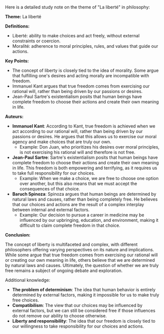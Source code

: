 Here is a detailed study note on the theme of "La liberté" in philosophy:

**Theme:** La liberté

**Definitions:**

* Liberté: ability to make choices and act freely, without external constraints or coercion.
* Moralité: adherence to moral principles, rules, and values that guide our actions.

**Key Points:**

* The concept of liberty is closely tied to the idea of morality. Some argue that fulfilling one's desires and acting morally are incompatible with freedom.
* Immanuel Kant argues that true freedom comes from exercising our rational will, rather than being driven by our passions or desires.
* Jean-Paul Sartre's existentialism posits that human beings have complete freedom to choose their actions and create their own meaning in life.

**Auteurs:**

* **Immanuel Kant**: According to Kant, true freedom is achieved when we act according to our rational will, rather than being driven by our passions or desires. He argues that this allows us to exercise our moral agency and make choices that are truly our own.
	+ Example: Don Juan, who prioritizes his desires over moral principles, is not exercising his rational will and therefore is not free.
* **Jean-Paul Sartre**: Sartre's existentialism posits that human beings have complete freedom to choose their actions and create their own meaning in life. This freedom is both empowering and terrifying, as it requires us to take full responsibility for our choices.
	+ Example: When we make a choice, we are free to choose one option over another, but this also means that we must accept the consequences of that choice.
* **Baruch Spinoza**: Spinoza argues that human beings are determined by natural laws and causes, rather than being completely free. He believes that our choices and actions are the result of a complex interplay between internal and external factors.
	+ Example: Our decision to pursue a career in medicine may be influenced by our upbringing, education, and environment, making it difficult to claim complete freedom in that choice.

**Conclusion:**

The concept of liberty is multifaceted and complex, with different philosophers offering varying perspectives on its nature and implications. While some argue that true freedom comes from exercising our rational will or creating our own meaning in life, others believe that we are determined by natural laws and causes. Ultimately, the question of whether we are truly free remains a subject of ongoing debate and exploration.

Additional knowledge:

* **The problem of determinism**: The idea that human behavior is entirely determined by external factors, making it impossible for us to make truly free choices.
* **Compatibilism**: The view that our choices may be influenced by external factors, but we can still be considered free if those influences do not remove our ability to choose otherwise.
* **Liberty and responsibility**: The idea that our freedom is closely tied to our willingness to take responsibility for our choices and actions.